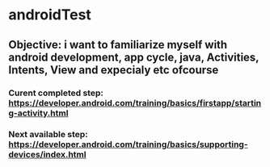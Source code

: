 # androidTest
## Objective: i want to familiarize myself with android development, app cycle, java, Activities, Intents, View and expecialy etc ofcourse 

### Curent completed step: https://developer.android.com/training/basics/firstapp/starting-activity.html
### Next available step: https://developer.android.com/training/basics/supporting-devices/index.html
